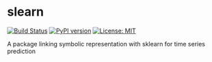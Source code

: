 # slearn


[![Build Status](https://app.travis-ci.com/nla-group/slearn.svg?token=SziD2n1qxpnRwysssUVq&branch=master)](https://app.travis-ci.com/github/nla-group/slearn)
[![PyPI version](https://badge.fury.io/py/slearn.svg)](https://badge.fury.io/py/slearn)
[![License: MIT](https://img.shields.io/badge/License-MIT-yellow.svg)](https://opensource.org/licenses/MIT)

A package linking symbolic representation with sklearn for time series prediction
